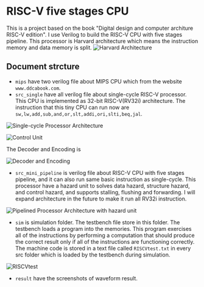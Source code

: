 # RISC-V five stages CPU
This is a project based on the book "Digital design and computer architure RISC-V edition".
I use Verilog to build the RISC-V CPU with five stages pipeline. This processor is Harvard architecture which means the instruction memory and data memory is split.
![Harvard Architecture](https://github.com/BoChen-Ye/RISC-V-five-stage-CPU/tree/main/figure/archi.png)
## Document strcture
- `mips` have two verilog file about MIPS CPU which from the website `www.ddcabook.com`.
- `src_single` have all verilog file about single-cycle RISC-V processor. This CPU is implemented as 32-bit RISC-V(RV32i) architecture. The instruction that this tiny CPU can run now are `sw,lw,add,sub,and,or,slt,addi,ori,slti,beq,jal`.

![Single-cycle Processor Architecture](https://github.com/BoChen-Ye/RISC-V-five-stage-CPU/tree/main/figure/single_cycle.png)

![Control Unit](https://github.com/BoChen-Ye/RISC-V-five-stage-CPU/tree/main/figure/single_control.png)

The Decoder and Encoding is 

![Decoder and Encoding](https://github.com/BoChen-Ye/RISC-V-five-stage-CPU/tree/main/figure/encoding.png)
- `src_mini_pipeline` is verilog file about RISC-V CPU with five stages pipeline, and it can also run same basic instruction as single-cycle. This processor have a hazard unit to solves data hazard, structure hazard, and control hazard, and supports stalling, flushing and forwarding. I will expand architecture in the future to make it run all RV32i instruction.

![Pipelined Processor Architecture with hazard unit](https://github.com/BoChen-Ye/RISC-V-five-stage-CPU/tree/main/figure/pipelined_processor.png)
- `sim` is simulation folder. The testbench file store in this folder. The testbench loads a program into the memories. This program exercises all of the instructions by performing a computation that should produce the correct result only if all of the instructions are functioning correctly. The machine code is stored in a text file called `RISCVtest.txt` in every src folder which is loaded by the testbench during simulation.

![RISCVtest](https://github.com/BoChen-Ye/RISC-V-five-stage-CPU/tree/main/figure/test.png)
- `result` have the screenshots of waveform result.
